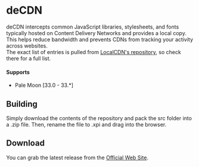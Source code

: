 # deCDN

deCDN intercepts common JavaScript libraries, stylesheets, and fonts typically hosted on Content Delivery Networks and provides a local copy. This helps reduce bandwidth and prevents CDNs from tracking your activity across websites.  
The exact list of entries is pulled from [LocalCDN's repository](//codeberg.org/nobody/LocalCDN), so check there for a full list.

#### Supports
 * Pale Moon [33.0 - 33.*]

## Building
Simply download the contents of the repository and pack the src folder into a .zip file. Then, rename the file to .xpi and drag into the browser.

## Download
You can grab the latest release from the [Official Web Site](//realityripple.com/Software/XUL/deCDN/).
